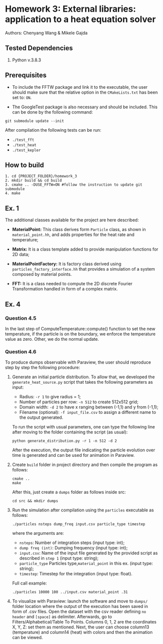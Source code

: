 # Homework 3: External libraries: application to a heat equation solver

Authors: Chenyang Wang & Mikele Gajda

## Tested Dependencies
1. Python v.3.8.3

## Prerequisites
- To include the FFTW package and link it to the executable, the user should make sure that the relative option in the `CMakeLists.txt` has been set to: `ON`.

- The GoogleTest package is also necessary and should be included. This can be done by the following command:
```
git submodule update --init

```
After compilation the following tests can be run:
- `./test_fft`
- `./test_heat`
- `./test_kepler`
## How to build
```
1. cd {PROJECT_FOLDER}/homework_3
2. mkdir build && cd build 
3. cmake .. -DUSE_FFTW=ON #follow the instruction to update git submodule
4. make
```

## Ex. 1
The additional classes available for the project are here described:

- **MaterialPoint:** This class derives form `Particle` class, as shown in `material_point.hh`, and adds properties for the heat rate and temperature;

- **Matrix:** It is a class template added to provide manipulation functions for 2D data; 

- **MaterialPointFactory:** It is factory class derived using `particles_factory_interface.hh` that provides a simulation of a system composed by material points.

- **FFT:** It is a class needed to compute the 2D discrete Fourier Transformation handled in form of a complex matrix.

## Ex. 4
### Question 4.5
In the last step of ComputeTemperature::compute() function to set the new temperature, if the particle is on the boundary, we enforce the temperature value as zero. Other, we do the normal update. 

### Question 4.6
To produce dumps observable with Paraview, the user should reproduce step by step the following procedure:

1. Generate an initial particle distribution. To allow that, we developed the `generate_heat_source.py` script that takes the following parameters as input:

    - Radius: `-r 1` to give radius = 1;
    - Number of particles per row: `-n 512` to create 512x512 grid;
    - Domain width: `-d 2` to have x ranging between (-1,1) and y from (-1,1);
    - Filename (optional): `-f input_file.csv` to assign a different name to the output generated.

    To run the script with usual parameters, one can type the following line after moving to the folder containing the script (as usual):
    ```
    python generate_distribution.py -r 1 -n 512 -d 2
    ```

    After the execution, the output file indicating the particle evolution over time is generated and can be used for animation in Paraview.
2. Create `build` folder in project directory and then compile the program as follows:
    ```
    cmake ..
    make
    ```
    After this, just create a `dumps` folder as follows inside src:
    ```
    cd src && mkdir dumps
    ```
3. Run the simulation after compilation using the `particles` executable as follows:
    ```
    ./particles nsteps dump_freq input.csv particle_type timestep
    ```
    where the arguments are:

    * ```nsteps```: Number of integration steps (input type: int);
    * ```dump freq (int)```: Dumping frequency (input type: int);
    * ```input.csv```: Name of the input file generated by the provided script as described in `step 1` (input type: string);
    * ```particle_type``` Particles type,```material_point``` in this ex. (input type: string); 
    * ```timestep```: Timestep for the integration (input type: float).

    Full call example:
    ```
    ./particles 10000 100 ../input.csv material_point .31
    ```
4. To visualize with Paraview: launch the software and move to `dumps/` folder location where the output of the execution has been saved in form of .csv files. Open the dataset with the csv reader defining `no header` and `[space]` as delimiter.
Afterwards, go to Filters/Alphabetical/Table To Points. Columns 0, 1, 2 are the coordinates X, Y, Z: set them as mentioned. Next, the user can choose column13 (temperature) and column14 (heat) with colors and then the animation can be viewed.


